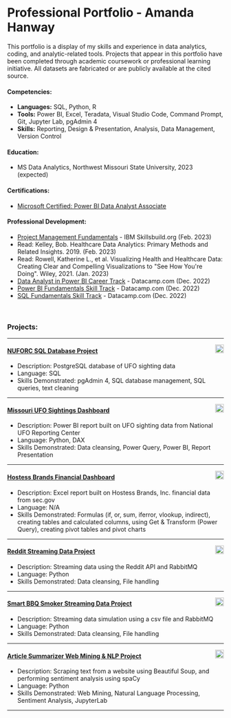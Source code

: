 # Professional Portfolio - Amanda Hanway
This portfolio is a display of my skills and experience in data analytics, coding, and analytic-related tools. Projects that appear in this portfolio have been completed through academic coursework or professional learning initiative. All datasets are fabricated or are publicly available at the cited source.

#### Competencies:
- **Languages:** SQL, Python, R 
- **Tools:** Power BI, Excel, Teradata, Visual Studio Code, Command Prompt, Git, Jupyter Lab, pgAdmin 4    
- **Skills:** Reporting, Design & Presentation, Analysis, Data Management, Version Control  

#### Education:  
- MS Data Analytics, Northwest Missouri State University, 2023 (expected)

#### Certifications:  
- [Microsoft Certified: Power BI Data Analyst Associate](/supporting_files/Microsoft%20Certified%20Power%20BI.png)

#### Professional Development:   
- [Project Management Fundamentals](/supporting_files/Project%20Management%20Fundamentals.pdf) - IBM Skillsbuild.org (Feb. 2023) 
- Read: Kelley, Bob. Healthcare Data Analytics: Primary Methods and Related Insights. 2019. (Feb. 2023)
- Read: Rowell, Katherine L., et al. Visualizing Health and Healthcare Data: Creating Clear and Compelling Visualizations to "See How You're Doing". Wiley, 2021. (Jan. 2023)
- [Data Analyst in Power BI Career Track](/supporting_files/Data%20Analyst%20in%20Power%20BI.pdf) - Datacamp.com (Dec. 2022)  
- [Power BI Fundamentals Skill Track](/supporting_files/Power%20BI%20Fundamentals%20-%20Data%20Camp.pdf) - Datacamp.com (Dec. 2022) 
- [SQL Fundamentals Skill Track](/supporting_files/SQL%20Fundamentals%20-%20Data%20Camp.pdf) - Datacamp.com (Dec. 2022) 
<br/>  

### Projects:   

---
<img align="right" height="20" src="https://img.shields.io/badge/PostgreSQL-3776AB.svg?style=for-the-badge&logo=PostgreSQL&logoColor=white">  

#### [NUFORC SQL Database Project](https://github.com/mandi1120/nuforc_sql_database)  
- Description: PostgreSQL database of UFO sighting data  
- Language: SQL
- Skills Demonstrated: pgAdmin 4, SQL database management, SQL queries, text cleaning 

---
<img align="right" height="20" alt="power bi" src="https://img.shields.io/badge/Power%20BI-3776AB.svg?style=for-the-badge&logo=Power-BI&logoColor=white">  

#### [Missouri UFO Sightings Dashboard](https://github.com/mandi1120/mo_ufo_dashboard/)
- Description: Power BI report built on UFO sighting data from National UFO Reporting Center  
- Language: Python, DAX 
- Skills Demonstrated: Data cleansing, Power Query, Power BI, Report Presentation 

---
<img align="right" height="20" alt="excel" src="https://img.shields.io/badge/Microsoft%20Excel-3776AB.svg?style=for-the-badge&logo=Microsoft-Excel&logoColor=white">  

#### [Hostess Brands Financial Dashboard](https://github.com/mandi1120/hostess_brands_dashboard)  
- Description: Excel report built on Hostess Brands, Inc. financial data from sec.gov  
- Language: N/A
- Skills Demonstrated: Formulas (if, or, sum, iferror, vlookup, indirect), creating tables and calculated columns, using Get & Transform (Power Query), creating pivot tables and pivot charts 

---
<img align="right" height="20" alt="python" src="https://img.shields.io/badge/Python-3776AB.svg?style=for-the-badge&logo=Python&logoColor=white">  

#### [Reddit Streaming Data Project](https://github.com/mandi1120/streaming-07-custom-project)  
- Description: Streaming data using the Reddit API and RabbitMQ  <br />
- Language: Python  <br />
- Skills Demonstrated: Data cleansing, File handling    

---
<img align="right" height="20" alt="python" src="https://img.shields.io/badge/Python-3776AB.svg?style=for-the-badge&logo=Python&logoColor=white">  

#### [Smart BBQ Smoker Streaming Data Project](https://github.com/mandi1120/streaming-05-smart-smoker)
- Description: Streaming data simulation using a csv file and RabbitMQ
- Language: Python 
- Skills Demonstrated: Data cleansing, File handling 



---
<img align="right" height="20" src="https://img.shields.io/badge/Python-3776AB.svg?style=for-the-badge&logo=Python&logoColor=white">  

#### [Article Summarizer Web Mining & NLP Project](https://github.com/mandi1120/article-summarizer)  
- Description: Scraping text from a website using Beautiful Soup, and performing sentiment analysis using spaCy 
- Language: Python
- Skills Demonstrated: Web Mining, Natural Language Processing, Sentiment Analysis, JupyterLab



---
<br/>   
<br/>    
<br/>  
<br/>    
<br/>    
  
  
  
  
<!---
badges from:  https://home.aveek.io/GitHub-Profile-Badges/
-->
